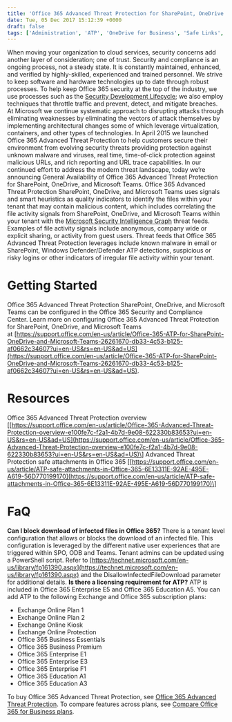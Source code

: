 ```yaml
---
title: 'Office 365 Advanced Threat Protection for SharePoint, OneDrive and Microsoft Teams now available'
date: Tue, 05 Dec 2017 15:12:39 +0000
draft: false
tags: ['Administration', 'ATP', 'OneDrive for Business', 'Safe Links', 'Security and Compliance', 'SharePoint']
---
```


When moving your organization to cloud services, security concerns add another layer of consideration; one of trust. Security and compliance is an ongoing process, not a steady state. It is constantly maintained, enhanced, and verified by highly-skilled, experienced and trained personnel. We strive to keep software and hardware technologies up to date through robust processes. To help keep Office 365 security at the top of the industry, we use processes such as the [Security Development Lifecycle](http://www.microsoft.com/security/sdl/default.aspx); we also employ techniques that throttle traffic and prevent, detect, and mitigate breaches. At Microsoft we continue systematic approach to disrupting attacks through eliminating weaknesses by eliminating the vectors of attack themselves by implementing architectural changes some of which leverage virtualization, containers, and other types of technologies. In April 2015 we launched Office 365 Advanced Threat Protection to help customers secure their environment from evolving security threats providing protection against unknown malware and viruses, real time, time-of-click protection against malicious URLs, and rich reporting and URL trace capabilities. In our continued effort to address the modern threat landscape, today we’re announcing General Availability of Office 365 Advanced Threat Protection for SharePoint, OneDrive, and Microsoft Teams. Office 365 Advanced Threat Protection SharePoint, OneDrive, and Microsoft Teams uses signals and smart heuristics as quality indicators to identify the files within your tenant that may contain malicious content, which includes correlating the file activity signals from SharePoint, OneDrive, and Microsoft Teams within your tenant with the [Microsoft Security Intelligence Graph](https://blogs.technet.microsoft.com/mmpc/tag/microsoft-intelligent-security-graph/) threat feeds. Examples of file activity signals include anonymous, company wide or explicit sharing, or activity from guest users. Threat feeds that Office 365 Advanced Threat Protection leverages include known malware in email or SharePoint, Windows Defender/Defender ATP detections, suspicious or risky logins or other indicators of irregular file activity within your tenant.

Getting Started
===============

Office 365 Advanced Threat Protection SharePoint, OneDrive, and Microsoft Teams can be configured in the Office 365 Security and Compliance Center. Learn more on configuring Office 365 Advanced Threat Protection for SharePoint, OneDrive, and Microsoft Teams at [https://support.office.com/en-us/article/Office-365-ATP-for-SharePoint-OneDrive-and-Microsoft-Teams-26261670-db33-4c53-b125-af0662c34607?ui=en-US&rs=en-US&ad=US](https://support.office.com/en-us/article/Office-365-ATP-for-SharePoint-OneDrive-and-Microsoft-Teams-26261670-db33-4c53-b125-af0662c34607?ui=en-US&rs=en-US&ad=US).

Resources
=========

Office 365 Advanced Threat Protection overview \[[https://support.office.com/en-us/article/Office-365-Advanced-Threat-Protection-overview-e100fe7c-f2a1-4b7d-9e08-622330b83653?ui=en-US&rs=en-US&ad=US](https://support.office.com/en-us/article/Office-365-Advanced-Threat-Protection-overview-e100fe7c-f2a1-4b7d-9e08-622330b83653?ui=en-US&rs=en-US&ad=US)\] Advanced Threat Protection safe attachments in Office 365 \[[https://support.office.com/en-us/article/ATP-safe-attachments-in-Office-365-6E13311E-92AE-495E-A619-56D770199170](https://support.office.com/en-us/article/ATP-safe-attachments-in-Office-365-6E13311E-92AE-495E-A619-56D770199170)\]

FaQ
===

**Can I block download of infected files in Office 365?** There is a tenant level configuration that allows or blocks the download of an infected file. This configuration is leveraged by the different native user experiences that are triggered within SPO, ODB and Teams. Tenant admins can be updated using a PowerShell script. Refer to [https://technet.microsoft.com/en-us/library/fp161390.aspx](https://technet.microsoft.com/en-us/library/fp161390.aspx) and the DisallowInfectedFileDownload parameter for additional details. **Is there a licensing requirement for ATP?** ATP is included in Office 365 Enterprise E5 and Office 365 Education A5. You can add ATP to the following Exchange and Office 365 subscription plans:

*   Exchange Online Plan 1
*   Exchange Online Plan 2
*   Exchange Online Kiosk
*   Exchange Online Protection
*   Office 365 Business Essentials
*   Office 365 Business Premium
*   Office 365 Enterprise E1
*   Office 365 Enterprise E3
*   Office 365 Enterprise F1
*   Office 365 Education A1
*   Office 365 Education A3

To buy Office 365 Advanced Threat Protection, see [Office 365 Advanced Threat Protection](https://go.microsoft.com/fwlink/p/?LinkId=294201). To compare features across plans, see [Compare Office 365 for Business plans](http://go.microsoft.com/fwlink/?LinkID=799177&clcid=0x409).